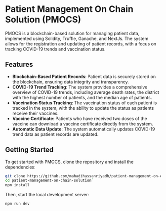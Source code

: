 # Patient Management On Chain Solution (PMOCS)

PMOCS is a blockchain-based solution for managing patient data, implemented using Solidity, Truffle, Ganache, and NextJs. The system allows for the registration and updating of patient records, with a focus on tracking COVID-19 trends and vaccination status.

## Features

- **Blockchain-Based Patient Records**: Patient data is securely stored on the blockchain, ensuring data integrity and transparency.
- **COVID-19 Trend Tracking**: The system provides a comprehensive overview of COVID-19 trends, including average death rates, the district with the highest number of patients, and the median age of patients.
- **Vaccination Status Tracking**: The vaccination status of each patient is tracked in the system, with the ability to update the status as patients receive their vaccines.
- **Vaccine Certificate**: Patients who have received two doses of the vaccine can download a vaccine certificate directly from the system.
- **Automatic Data Update**: The system automatically updates COVID-19 trend data as patient records are updated.

## Getting Started

To get started with PMOCS, clone the repository and install the dependencies:

```bash
git clone https://github.com/mahadihassanriyadh/patient-management-on-chain-solution
cd patient-management-on-chain-solution`
npm install
```

Then, start the local development server:
```bash
npm run dev
```